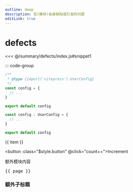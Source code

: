 ```yaml
---
outline: deep
description: 包(模块)自身缺陷或引发的问题
editLink: true
---
```


# defects

<<< @/summary/defects/index.js#snippet1

::: code-group
```js [config.js] :line-numbers
/**
 * @type {import('vitepress').UserConfig}
 */
const config = {
  // ...
}

export default config
```

```ts [configs.ts]
const config : UserConfig = {
  // ...
}

export default config
```

<script setup>
  import { useData } from 'vitepress'

  const { page } = useData()
</script>

<div v-for="item in [1, 2, 3]">{{ item }}</div>

<button :class="$style.button" @click="count++">Increment</button>

<div :class="$style.module">额外模块内容</div>

<pre>{{ page }}</pre>

### 额外子标题

<style module>
  .button {
    color: red;
    font-weight: bold;
    font-size: 20px;
  }
  .module {
    color: orange;
  }
</style>